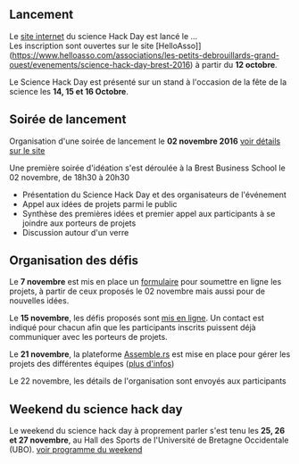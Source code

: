 ## Lancement
Le [site internet](http://www.sciencehackdaybrest.bzh) du science Hack Day est lancé le ...  
Les inscription sont ouvertes sur le site [HelloAsso]](https://www.helloasso.com/associations/les-petits-debrouillards-grand-ouest/evenements/science-hack-day-brest-2016) à partir du **12 octobre**.  

Le Science Hack Day est présenté sur un stand à l'occasion de la fête de la science les **14, 15 et 16 Octobre**.

## Soirée de lancement
Organisation d'une soirée de lancement le **02 novembre 2016** [voir détails sur le site](http://www.sciencehackdaybrest.bzh/index.php/2016/11/05/retour-sur-la-soiree-du-2-novembre-2016-avec-les-premieres-idees-de-projets/)

Une première soirée d'idéation s'est déroulée à la Brest Business School le 02 novembre, de 18h30 à 20h30
* Présentation du Science Hack Day et des organisateurs de l'événement
* Appel aux idées de projets parmi le public
* Synthèse des premières idées et premier appel aux participants à se joindre aux porteurs de projets
* Discussion autour d'un verre


## Organisation des défis
Le **7 novembre** est mis en place un [formulaire](http://www.sciencehackdaybrest.bzh/index.php/2016/11/07/soumettre-un-projet/) pour soumettre en ligne les projets, à partir de ceux proposés le 02 novembre mais aussi pour de nouvelles idées.  

Le **15 novembre**, les défis proposés sont [mis en ligne](http://www.sciencehackdaybrest.bzh/index.php/2016/11/16/tous-les-avant-projets-du-science-hack-day-2016/). Un contact est indiqué pour chacun afin que les participants inscrits puissent déjà communiquer avec les porteurs de projets.

Le **21 novembre**, la plateforme [Assemble.rs](https://assemble.rs/) est mise en place pour gérer les projets des différentes équipes ([plus d'infos](http://www.sciencehackdaybrest.bzh/index.php/2016/11/22/assemble-rs-un-site-pour-les-projets/))

Le 22 novembre, les détails de l'organisation sont envoyés aux participants

## Weekend du science hack day
Le weekend du science hack day à proprement parler s'est tenu les **25, 26 et 27 novembre**, au Hall des Sports de l'Université de Bretagne Occidentale (UBO).
[voir programme du weekend](sciencehackday.md/Programme_weekend.md)
